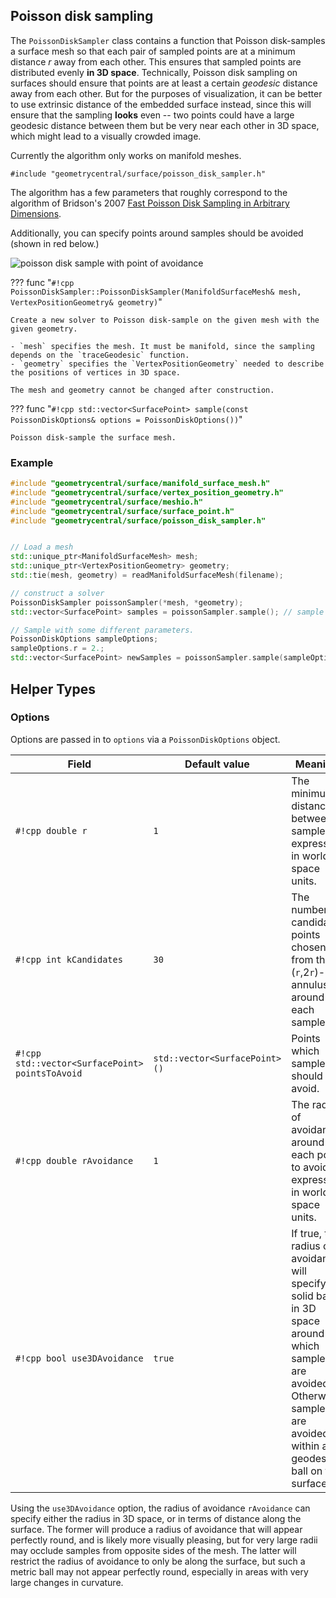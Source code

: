 ## Poisson disk sampling

The `PoissonDiskSampler` class contains a function that Poisson disk-samples a surface mesh so that each pair of sampled points are at a minimum distance _r_ away from each other. This ensures that sampled points are distributed evenly **in 3D space**. Technically, Poisson disk sampling on surfaces should ensure that points are at least a certain *geodesic* distance away from each other. But for the purposes of visualization, it can be better to use extrinsic distance of the embedded surface instead, since this will ensure that the sampling **looks** even -- two points could have a large geodesic distance between them but be very near each other in 3D space, which might lead to a visually crowded image.

Currently the algorithm only works on manifold meshes.

`#include "geometrycentral/surface/poisson_disk_sampler.h"`

The algorithm has a few parameters that roughly correspond to the algorithm of Bridson's 2007 [Fast Poisson Disk Sampling in Arbitrary Dimensions](https://www.cs.ubc.ca/~rbridson/docs/bridson-siggraph07-poissondisk.pdf).

Additionally, you can specify points around samples should be avoided (shown in red below.)

![poisson disk sample with point of avoidance](/media/poisson_disk_sample.png)

??? func "`#!cpp PoissonDiskSampler::PoissonDiskSampler(ManifoldSurfaceMesh& mesh, VertexPositionGeometry& geometry)`"

    Create a new solver to Poisson disk-sample on the given mesh with the given geometry.

    - `mesh` specifies the mesh. It must be manifold, since the sampling depends on the `traceGeodesic` function.
    - `geometry` specifies the `VertexPositionGeometry` needed to describe the positions of vertices in 3D space.
    
    The mesh and geometry cannot be changed after construction.

??? func "`#!cpp std::vector<SurfacePoint> sample(const PoissonDiskOptions& options = PoissonDiskOptions())`"

    Poisson disk-sample the surface mesh.

### Example

```cpp
#include "geometrycentral/surface/manifold_surface_mesh.h"
#include "geometrycentral/surface/vertex_position_geometry.h"
#include "geometrycentral/surface/meshio.h"
#include "geometrycentral/surface/surface_point.h"
#include "geometrycentral/surface/poisson_disk_sampler.h"


// Load a mesh
std::unique_ptr<ManifoldSurfaceMesh> mesh;
std::unique_ptr<VertexPositionGeometry> geometry;
std::tie(mesh, geometry) = readManifoldSurfaceMesh(filename);

// construct a solver
PoissonDiskSampler poissonSampler(*mesh, *geometry);
std::vector<SurfacePoint> samples = poissonSampler.sample(); // sample using default parameters

// Sample with some different parameters.
PoissonDiskOptions sampleOptions;
sampleOptions.r = 2.;
std::vector<SurfacePoint> newSamples = poissonSampler.sample(sampleOptions);
```
## Helper Types
### Options

Options are passed in to `options` via a `PoissonDiskOptions` object.

| Field | Default value |Meaning|
|---|---|---|
| `#!cpp double r`| `1` | The minimum distance between samples, expressed in world-space units. |
| `#!cpp int kCandidates`| `30` | The number of candidate points chosen from the (`r`,2`r`)-annulus around each sample. |
| `#!cpp std::vector<SurfacePoint> pointsToAvoid`| `std::vector<SurfacePoint>()` | Points which samples should avoid. |
| `#!cpp double rAvoidance`| `1` | The radius of avoidance around each point to avoid, expressed in world-space units. |
| `#!cpp bool use3DAvoidance`| `true` | If true, the radius of avoidance will specify a solid ball in 3D space around which samples are avoided. Otherwise, samples are avoided within a geodesic ball on the surface. |

Using the `use3DAvoidance` option, the radius of avoidance `rAvoidance` can specify either the radius in 3D space, or in terms of distance along the surface. The former will produce a radius of avoidance that will appear perfectly round, and is likely more visually pleasing, but for very large radii may occlude samples from opposite sides of the mesh. The latter will restrict the radius of avoidance to only be along the surface, but such a metric ball may not appear perfectly round, especially in areas with very large changes in curvature.